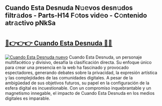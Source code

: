 ## Cuando Esta Desnuda N𝚞𝚎vos desn𝚞dos filtr𝚊dos - Parts-H14 F𝚘tos vid𝚎o - C𝚘ntenido atr𝚊ctivo pNkSa

# <h2><a href="http://mb02euv.tromn.icu/?c=Cuando+Esta+Desnuda">🔗👉👉👉 Cuando Esta Desnuda 🔗🔗</a></h2>

[![Cuando Esta Desnuda nuevo](https://i.imgur.com/pEAQMta.gif)](http://mb02euv.tromn.icu/?c=Cuando+Esta+Desnuda)
Cuando Esta Desnuda, un personaje multifacético y divisivo, desafía la clasificación directa. Su enfoque único para crear una presencia en la web ha fascinado y provocado espectadores, generando debates sobre la privacidad, la expresión artística y las complejidades de las comunidades digitales. A pesar de la ambigüedad de sus objetivos futuros, su papel en la configuración de la esfera digital es incuestionable. Con un compromiso inquebrantable y un magnetismo innegable, el impacto de Cuando Esta Desnuda en los medios digitales es imparable.

